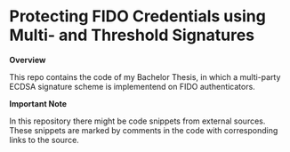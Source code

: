 # Protecting FIDO Credentials using Multi- and Threshold Signatures 

**Overview**

This repo contains the code of my Bachelor Thesis, in which a multi-party ECDSA signature scheme is implementend on FIDO authenticators. 

**Important Note**

In this repository there might be code snippets from external sources. These snippets are marked by comments in the code with corresponding links to the source.

